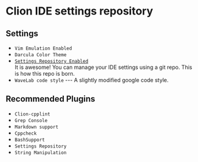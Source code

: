 # Clion IDE settings repository
## Settings 
* `Vim Emulation Enabled`  
* `Darcula Color Theme`   
* [`Settings Repository Enabled`](https://www.jetbrains.com/help/clion/2017.1/sharing-your-ide-settings.html)  
It is awesome! You can manage your IDE settings using a git repo. This is how
this repo is born.  
* `WaveLab code style` --- A slightly modified google code style.   


## Recommended Plugins 
* `Clion-cpplint`  
* `Grep Console`  
* `Markdown support`  
* `Cppcheck`  
* `BashSupport` 
* `Settings Repository`
* `String Manipulation`
